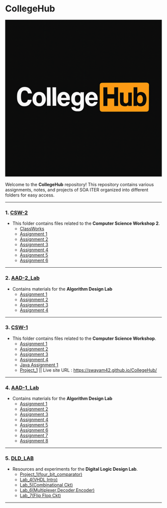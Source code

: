 # CollegeHub
![Logo](assets/logo.PNG)

Welcome to the **CollegeHub** repository! This repository contains various assignments, notes, and projects of SOA ITER organized into different folders for easy access.

---
### 1. **[CSW-2](./4th-SEM/CSW-2)**
   - This folder contains files related to the **Computer Science Workshop 2**. 
     - [ClassWorks](./4th-SEM/CSW-2/ClassWorks)
     - [Assignment 1](./4th-SEM/CSW-2/Assignment_1)
     - [Assignment 2](./4th-SEM/CSW-2/Assignment2)
     - [Assignment 3](./4th-SEM/CSW-2/Assignment_3)
     - [Assignment 4](./4th-SEM/CSW-2/Assignment_4)
     - [Assignment 5](./4th-SEM/CSW-2/Assignment_5)
     - [Assignment 6](./4th-SEM/CSW-2/Assignment_6)
---

### 2. **[AAD-2_Lab](./4th-SEM/AAD-2)**
   - Contains materials for the **Algorithm Design Lab**
     - [Assignment 1](./4th-SEM/AAD-2/Assignment_1)
     - [Assignment 2](./4th-SEM/AAD-2/Assignment_2)
     - [Assignment 3](./4th-SEM/AAD-2/Assignment_3)
     - [Assignment 4](./4th-SEM/AAD-2/Assignment_4)

---

### 3. **[CSW-1](./3rd-SEM/CSW)**
   - This folder contains files related to the **Computer Science Workshop**.
     - [Assignment 1](./3rd-SEM/CSW/Assignment_1)
     - [Assignment 2](./3rd-SEM/CSW/Assignment_2)
     - [Assignment 3](./3rd-SEM/CSW/Assignment_3)
     - [Assignment 4](./3rd-SEM/CSW/Assignment_4)
     - [Java Assignment 1](./3rd-SEM/CSW/Java_Assignment_1)
     - [Project_1](./3rd-SEM/CSW/Project_1) || Live site URL : https://swayam42.github.io/CollegeHub/
     

---

### 4. **[AAD-1_Lab](./3rd-SEM/AD_Lab)**
   - Contains materials for the **Algorithm Design Lab**
     - [Assignment 1](./3rd-SEM/AD_Lab/Assignment_1)
     - [Assignment 2](./3rd-SEM/AD_Lab/Assignment_2)
     - [Assignment 3](./3rd-SEM/AD_Lab/Assignment_3)
     - [Assignment 4](./3rd-SEM/AD_Lab/Assignment_4)
     - [Assignment 5](./3rd-SEM/AD_Lab/Assignment_5)
     - [Assignment 6](./3rd-SEM/AD_Lab/Assignment_6)
     - [Assignment 7](./3rd-SEM/AD_Lab/Assignment_7)
     - [Assignment 8](./3rd-SEM/AD_Lab/Assignment_8)

---

### 5. **[DLD_LAB](./3rd-SEM/DLD_LAB)**
   - Resources and experiments for the **Digital Logic Design Lab**.
     - [Project_1(four_bit_comparator)](./3rd-SEM/DLD_LAB/Project_1)
     - [Lab_4(VHDL Intro)](./3rd-SEM/DLD_LAB/Lab_4)
     - [Lab_5(Combinational Ckt)](./3rd-SEM/DLD_LAB/Lab_5)
     - [Lab_6(Multiplexer,Decoder,Encoder)](./3rd-SEM/DLD_LAB/Lab_6)
     - [Lab_7(Flip Flop Ckt)](./3rd-SEM/DLD_LAB/Lab_7)
   
       

---


